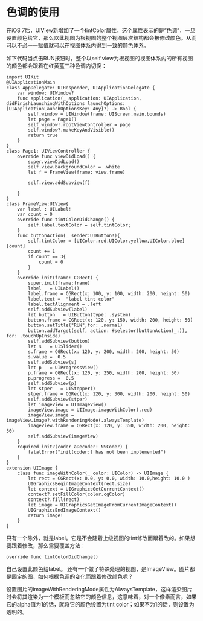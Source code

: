 
# 色调的使用

在iOS 7后，UIView新增加了一个tintColor属性，这个属性表示的是“色调”，一旦设置颜色给它，那么以此视图为根视图的整个视图层次结构都会被修改颜色。从而可以不必一一赋值就可以在视图体系内得到一致的颜色体系。

如下代码当点击RUN按钮时，整个以self.view为根视图的视图体系内的所有视图的颜色都会跟着在红黄蓝三种色调内切换：

    import UIKit
    @UIApplicationMain
    class AppDelegate: UIResponder, UIApplicationDelegate {
        var window: UIWindow?
        func application(_ application: UIApplication, didFinishLaunchingWithOptions launchOptions: [UIApplicationLaunchOptionsKey: Any]?) -> Bool {
            self.window = UIWindow(frame: UIScreen.main.bounds)
            let page = Page1()
            self.window!.rootViewController = page
            self.window?.makeKeyAndVisible()
            return true
        }
    }
    class Page1: UIViewController {
        override func viewDidLoad() {
            super.viewDidLoad()
            self.view.backgroundColor = .white
            let f = FrameView(frame: view.frame)
            
            self.view.addSubview(f)
            
        }
    }
    class FrameView:UIView{
        var label : UILabel!
        var count = 0
        override func tintColorDidChange() {
            self.label.textColor = self.tintColor;
        }
        func buttonAction(_ sender:UIButton!){
            self.tintColor = [UIColor.red,UIColor.yellow,UIColor.blue][count]
            count += 1
            if count == 3{
                count = 0
            }
        }
        override init(frame: CGRect) {
            super.init(frame:frame)
            label   = UILabel()
            label.frame = CGRect(x: 100, y: 100, width: 200, height: 50)
            label.text =  "label tint color"
            label.textAlignment = .left
            self.addSubview(label)
            let button   = UIButton(type: .system)
            button.frame = CGRect(x: 120, y: 150, width: 200, height: 50)
            button.setTitle("RUN",for: .normal)
            button.addTarget(self, action: #selector(buttonAction(_:)), for: .touchUpInside)
            self.addSubview(button)
            let s   = UISlider()
            s.frame = CGRect(x: 120, y: 200, width: 200, height: 50)
            s.value =  0.5
            self.addSubview(s)
            let p   = UIProgressView()
            p.frame = CGRect(x: 120, y: 250, width: 200, height: 50)
            p.progress =  0.5
            self.addSubview(p)
            let stper   = UIStepper()
            stper.frame = CGRect(x: 120, y: 300, width: 200, height: 50)
            self.addSubview(stper)
            let imageView = UIImageView()
            imageView.image = UIImage.imageWithColor(.red)
            imageView.image = imageView.image?.withRenderingMode(.alwaysTemplate)
            imageView.frame = CGRect(x: 120, y: 350, width: 200, height: 50)
            self.addSubview(imageView)
        }
        required init?(coder aDecoder: NSCoder) {
            fatalError("init(coder:) has not been implemented")
        }
    }
    extension UIImage {
        class func imageWithColor(_ color: UIColor) -> UIImage {
            let rect = CGRect(x: 0.0, y: 0.0, width: 10.0,height: 10.0 )
            UIGraphicsBeginImageContext(rect.size)
            let context = UIGraphicsGetCurrentContext()
            context?.setFillColor(color.cgColor)
            context?.fill(rect)
            let image = UIGraphicsGetImageFromCurrentImageContext()
            UIGraphicsEndImageContext()
            return image!
        }
    }

只有一个除外，就是label。它是不会随着上级视图的tint修改而跟着改的。如果想要跟着修改，那么需要覆盖方法：
    
    override func tintColorDidChange()

自己设置此颜色给label。
还有一个做了特殊处理的视图，是ImageView。图片都是固定的图，如何根据色调的变化而跟着修改颜色呢？

设置图片的imageWithRenderingMode属性为AlwaysTemplate，这样渲染图片时会将其渲染为一个模板而忽略它的颜色信息，这意味着，对一个像素而言，如果它的alpha值为1的话，就将它的颜色设置为tint color；如果不为1的话，则设置为透明的。
